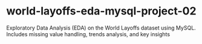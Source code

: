 # world-layoffs-eda-mysql-project-02
Exploratory Data Analysis (EDA) on the World Layoffs dataset using MySQL. Includes missing value handling, trends analysis, and key insights
